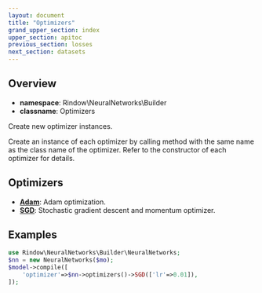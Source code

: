```yaml
---
layout: document
title: "Optimizers"
grand_upper_section: index
upper_section: apitoc
previous_section: losses
next_section: datasets
---
```

Overview
-------

- **namespace**: Rindow\NeuralNetworks\Builder
- **classname**: Optimizers

Create new optimizer instances.

Create an instance of each optimizer by calling method with the same name as the class name of the optimizer.
Refer to the constructor of each optimizer for details.

Optimizers
----------

- [**Adam**](adam.html): Adam optimization.
- [**SGD**](sgd.html): Stochastic gradient descent and momentum optimizer.

Examples
--------

```php
use Rindow\NeuralNetworks\Builder\NeuralNetworks;
$nn = new NeuralNetworks($mo);
$model->compile([
    'optimizer'=>$nn->optimizers()->SGD(['lr'=>0.01]),
]);
```
